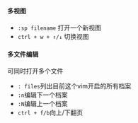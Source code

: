#### 多视图

- `:sp filename` 打开一个新视图
- `ctrl + w + ↑/↓` 切换视图

#### 多文件编辑

可同时打开多个文件

- `: files`列出目前这个vim开启的所有档案
- `:n`编辑下一个档案
- `:N`编辑上一个档案
- `ctrl + f/b`向上/下翻页